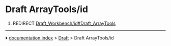 # Draft ArrayTools/id
1.  REDIRECT [Draft_Workbench/id#Draft_ArrayTools](Draft_Workbench/id#Draft_ArrayTools.md)



---
⏵ [documentation index](../README.md) > [Draft](Draft_Workbench.md) > Draft ArrayTools/id
